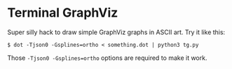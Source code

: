 Terminal GraphViz
=================

Super silly hack to draw simple GraphViz graphs in ASCII art. Try it like this:

    $ dot -Tjson0 -Gsplines=ortho < something.dot | python3 tg.py

Those `-Tjson0 -Gsplines=ortho` options are required to make it work.
